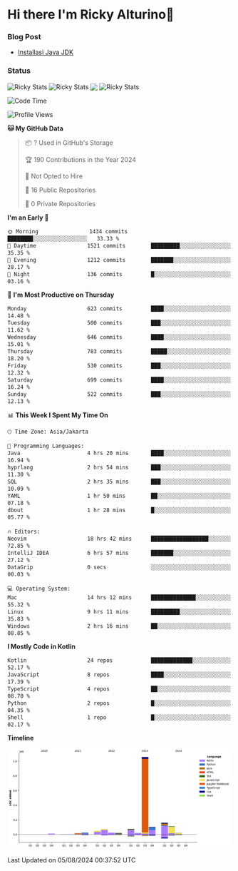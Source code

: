 # Hi there I'm Ricky Alturino👋

### Blog Post

<!-- BLOG-POST-LIST:START -->

- [Installasi Java JDK](https://onirutla.medium.com/installasi-java-jdk-ec701beeb5cb?source=rss-d9d81c918cc9------2)
<!-- BLOG-POST-LIST:END -->

### Status

<img align="center" alt="Ricky Stats" src="https://github-readme-stats.vercel.app/api?username=Alturino&theme=dark&show_icons=true&hide_border=false" />
<img align="center" alt="Ricky Stats" src="https://github-readme-stats.vercel.app/api/top-langs/?username=Alturino&theme=dark&show_icons=true&layout=compact"/>
<img align="center" width="640px" src="https://github-readme-stats.vercel.app/api/wakatime?username=Alturino&layout=compact&hide_border=true&theme=dark">
<img align="center" alt="Ricky Stats" src="https://leetcard.jacoblin.cool/onirutla?border=0&radius=20&ext=activity"/>

<!--START_SECTION:waka-->
![Code Time](http://img.shields.io/badge/Code%20Time-449%20hrs%2039%20mins-blue)

![Profile Views](http://img.shields.io/badge/Profile%20Views-0-blue)

**🐱 My GitHub Data** 

> 📦 ? Used in GitHub's Storage 
 > 
> 🏆 190 Contributions in the Year 2024
 > 
> 🚫 Not Opted to Hire
 > 
> 📜 16 Public Repositories 
 > 
> 🔑 0 Private Repositories 
 > 
**I'm an Early 🐤** 

```text
🌞 Morning                1434 commits        ████████░░░░░░░░░░░░░░░░░   33.33 % 
🌆 Daytime                1521 commits        █████████░░░░░░░░░░░░░░░░   35.35 % 
🌃 Evening                1212 commits        ███████░░░░░░░░░░░░░░░░░░   28.17 % 
🌙 Night                  136 commits         █░░░░░░░░░░░░░░░░░░░░░░░░   03.16 % 
```
📅 **I'm Most Productive on Thursday** 

```text
Monday                   623 commits         ████░░░░░░░░░░░░░░░░░░░░░   14.48 % 
Tuesday                  500 commits         ███░░░░░░░░░░░░░░░░░░░░░░   11.62 % 
Wednesday                646 commits         ████░░░░░░░░░░░░░░░░░░░░░   15.01 % 
Thursday                 783 commits         █████░░░░░░░░░░░░░░░░░░░░   18.20 % 
Friday                   530 commits         ███░░░░░░░░░░░░░░░░░░░░░░   12.32 % 
Saturday                 699 commits         ████░░░░░░░░░░░░░░░░░░░░░   16.24 % 
Sunday                   522 commits         ███░░░░░░░░░░░░░░░░░░░░░░   12.13 % 
```


📊 **This Week I Spent My Time On** 

```text
🕑︎ Time Zone: Asia/Jakarta

💬 Programming Languages: 
Java                     4 hrs 20 mins       ████░░░░░░░░░░░░░░░░░░░░░   16.94 % 
hyprlang                 2 hrs 54 mins       ███░░░░░░░░░░░░░░░░░░░░░░   11.30 % 
SQL                      2 hrs 35 mins       ███░░░░░░░░░░░░░░░░░░░░░░   10.09 % 
YAML                     1 hr 50 mins        ██░░░░░░░░░░░░░░░░░░░░░░░   07.18 % 
dbout                    1 hr 28 mins        █░░░░░░░░░░░░░░░░░░░░░░░░   05.77 % 

🔥 Editors: 
Neovim                   18 hrs 42 mins      ██████████████████░░░░░░░   72.85 % 
IntelliJ IDEA            6 hrs 57 mins       ███████░░░░░░░░░░░░░░░░░░   27.12 % 
DataGrip                 0 secs              ░░░░░░░░░░░░░░░░░░░░░░░░░   00.03 % 

💻 Operating System: 
Mac                      14 hrs 12 mins      ██████████████░░░░░░░░░░░   55.32 % 
Linux                    9 hrs 11 mins       █████████░░░░░░░░░░░░░░░░   35.83 % 
Windows                  2 hrs 16 mins       ██░░░░░░░░░░░░░░░░░░░░░░░   08.85 % 
```

**I Mostly Code in Kotlin** 

```text
Kotlin                   24 repos            █████████████░░░░░░░░░░░░   52.17 % 
JavaScript               8 repos             ████░░░░░░░░░░░░░░░░░░░░░   17.39 % 
TypeScript               4 repos             ██░░░░░░░░░░░░░░░░░░░░░░░   08.70 % 
Python                   2 repos             █░░░░░░░░░░░░░░░░░░░░░░░░   04.35 % 
Shell                    1 repo              █░░░░░░░░░░░░░░░░░░░░░░░░   02.17 % 
```



**Timeline**

![Lines of Code chart](https://raw.githubusercontent.com/Alturino/Alturino/main/assets/bar_graph.png)


 Last Updated on 05/08/2024 00:37:52 UTC
<!--END_SECTION:waka-->
